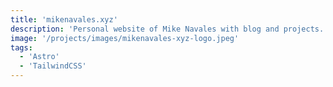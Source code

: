 ```yaml
---
title: 'mikenavales.xyz'
description: 'Personal website of Mike Navales with blog and projects.'
image: '/projects/images/mikenavales-xyz-logo.jpeg'
tags: 
  - 'Astro'
  - 'TailwindCSS'
---
```


<!-- This is the content for the Project. -->
